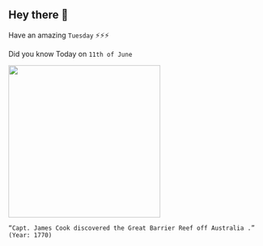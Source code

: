## Hey there 👋
Have an amazing `Tuesday` ⚡⚡⚡

Did you know Today on `11th of June`
 
 [<img src="https://images.slideplayer.com/20/6220118/slides/slide_2.jpg" width="300" />](https://blogs.bl.uk/magnificentmaps/2020/06/great-barrier-reef-discovery.html#:~:text=Exactly%20250%20years%20ago%20today,km%20(over%201%2C400%20miles).) 
 ```
“Capt. James Cook discovered the Great Barrier Reef off Australia .” (Year: 1770)
```

